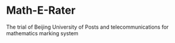 # Math-E-Rater
The trial of Beijing University of Posts and telecommunications for mathematics marking system

